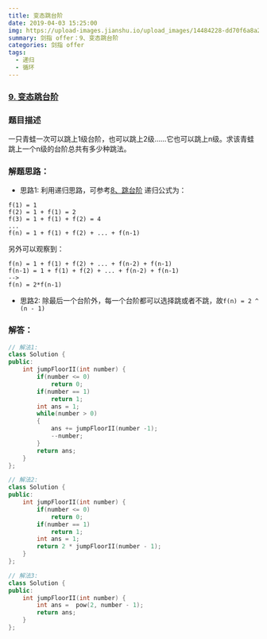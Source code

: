 ```yaml
---
title: 变态跳台阶
date: 2019-04-03 15:25:00
img: https://upload-images.jianshu.io/upload_images/14484228-dd70f6a8a2cfe109.jpg?imageMogr2/auto-orient/strip%7CimageView2/2/w/1240
summary: 剑指 offer：9、变态跳台阶
categories: 剑指 offer
tags:
  - 递归
  - 循环
---
```

### [9\. 变态跳台阶](https://www.nowcoder.com/practice/22243d016f6b47f2a6928b4313c85387?tpId=13&tqId=11162&tPage=1&rp=1&ru=/ta/coding-interviews&qru=/ta/coding-interviews/question-ranking)

### 题目描述
一只青蛙一次可以跳上1级台阶，也可以跳上2级……它也可以跳上n级。求该青蛙跳上一个n级的台阶总共有多少种跳法。

### 解题思路：
+ 思路1: 利用递归思路，可参考[8、跳台阶](http://blog.wenguang0816.top/2019/04/03/08-jumpfloor/)
递归公式为：
```
f(1) = 1
f(2) = 1 + f(1) = 2
f(3) = 1 + f(1) + f(2) = 4
...
f(n) = 1 + f(1) + f(2) + ... + f(n-1)
```
另外可以观察到：
```
f(n) = 1 + f(1) + f(2) + ... + f(n-2) + f(n-1)
f(n-1) = 1 + f(1) + f(2) + ... + f(n-2) + f(n-1)
-->
f(n) = 2*f(n-1)
```
+ 思路2: 除最后一个台阶外，每一个台阶都可以选择跳或者不跳，故`f(n) = 2 ^ (n - 1)`

### 解答：

```cpp
// 解法1:
class Solution {
public:
    int jumpFloorII(int number) {
        if(number <= 0)
            return 0;
        if(number == 1)
            return 1;
        int ans = 1;
        while(number > 0)
        {
            ans += jumpFloorII(number -1);
            --number;
        }
        return ans;
    }
};

// 解法2:
class Solution {
public:
    int jumpFloorII(int number) {
        if(number <= 0)
            return 0;
        if(number == 1)
            return 1;
        int ans = 1;
        return 2 * jumpFloorII(number - 1);
    }
};

// 解法3:
class Solution {
public:
    int jumpFloorII(int number) {
        int ans =  pow(2, number - 1);
        return ans;
    }
};
```